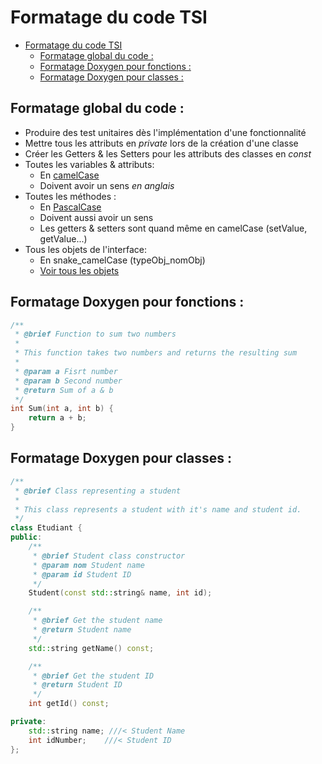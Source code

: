 # Formatage du code TSI

- [Formatage du code TSI](#formatage-du-code-tsi)
  - [Formatage global du code :](#formatage-global-du-code-)
  - [Formatage Doxygen pour fonctions :](#formatage-doxygen-pour-fonctions-)
  - [Formatage Doxygen pour classes :](#formatage-doxygen-pour-classes-)

## Formatage global du code :
 - Produire des test unitaires dès l'implémentation d'une fonctionnalité
 - Mettre tous les attributs en *private* lors de la création d'une classe
 - Créer les Getters & les Setters pour les attributs des classes en *const*
 - Toutes les variables & attributs: 
   - En [camelCase](https://fr.wikipedia.org/wiki/Camel_case)
   - Doivent avoir un sens *en anglais*
 - Toutes les méthodes :
   - En [PascalCase](https://fr.wikipedia.org/wiki/Camel_case)
   - Doivent aussi avoir un sens
   - Les getters & setters sont quand même en camelCase (setValue, getValue...)
 - Tous les objets de l'interface:
   - En snake_camelCase (typeObj_nomObj)
   - [Voir tous les objets](./interface/nom_objets.md)

## Formatage Doxygen pour fonctions : 
```cpp
/**
 * @brief Function to sum two numbers
 *
 * This function takes two numbers and returns the resulting sum
 *
 * @param a Fisrt number
 * @param b Second number
 * @return Sum of a & b
 */
int Sum(int a, int b) {
    return a + b;
}
```
## Formatage Doxygen pour classes : 
```cpp
/**
 * @brief Class representing a student
 *
 * This class represents a student with it's name and student id.
 */
class Etudiant {
public:
    /**
     * @brief Student class constructor
     * @param nom Student name
     * @param id Student ID
     */
    Student(const std::string& name, int id);

    /**
     * @brief Get the student name
     * @return Student name
     */
    std::string getName() const;

    /**
     * @brief Get the student ID
     * @return Student ID
     */
    int getId() const;

private:
    std::string name; ///< Student Name
    int idNumber;    ///< Student ID
};
```